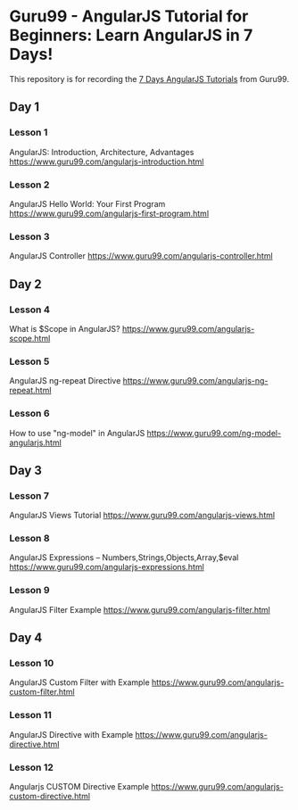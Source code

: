 # Guru99 - AngularJS Tutorial for Beginners: Learn AngularJS in 7 Days!

This repository is for recording the [7 Days AngularJS Tutorials](https://www.guru99.com/angularjs-tutorial.html) from Guru99.

## Day 1
### Lesson 1
AngularJS: Introduction, Architecture, Advantages
https://www.guru99.com/angularjs-introduction.html
 
### Lesson 2
AngularJS Hello World: Your First Program
https://www.guru99.com/angularjs-first-program.html
 
### Lesson 3
AngularJS Controller
https://www.guru99.com/angularjs-controller.html

## Day 2

### Lesson 4
What is $Scope in AngularJS?
https://www.guru99.com/angularjs-scope.html
 
### Lesson 5
AngularJS ng-repeat Directive
https://www.guru99.com/angularjs-ng-repeat.html
 
### Lesson 6
How to use "ng-model" in AngularJS
https://www.guru99.com/ng-model-angularjs.html


## Day 3

### Lesson 7
AngularJS Views Tutorial
https://www.guru99.com/angularjs-views.html
 
### Lesson 8
AngularJS Expressions – Numbers,Strings,Objects,Array,$eval
https://www.guru99.com/angularjs-expressions.html
 
### Lesson 9
AngularJS Filter Example
https://www.guru99.com/angularjs-filter.html

## Day 4

### Lesson 10
AngularJS Custom Filter with Example
https://www.guru99.com/angularjs-custom-filter.html
 
### Lesson 11
AngularJS Directive with Example
https://www.guru99.com/angularjs-directive.html

 ### Lesson 12
Angularjs CUSTOM Directive Example
https://www.guru99.com/angularjs-custom-directive.html